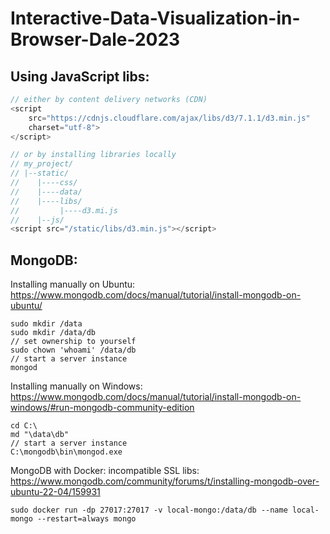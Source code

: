 # Interactive-Data-Visualization-in-Browser-Dale-2023

## Using JavaScript libs:
```javascript
// either by content delivery networks (CDN)
<script
    src="https://cdnjs.cloudflare.com/ajax/libs/d3/7.1.1/d3.min.js"
    charset="utf-8">
</script>

// or by installing libraries locally
// my_project/
// |--static/
//    |----css/
//    |----data/
//    |----libs/
//         |----d3.mi.js
//    |--js/
<script src="/static/libs/d3.min.js"></script>
```

## MongoDB:
Installing manually on Ubuntu:
https://www.mongodb.com/docs/manual/tutorial/install-mongodb-on-ubuntu/
```commandline
sudo mkdir /data
sudo mkdir /data/db
// set ownership to yourself
sudo chown 'whoami' /data/db
// start a server instance
mongod
```
Installing manually on Windows:
https://www.mongodb.com/docs/manual/tutorial/install-mongodb-on-windows/#run-mongodb-community-edition
```commandline
cd C:\
md "\data\db"
// start a server instance
C:\mongodb\bin\mongod.exe
```
MongoDB with Docker:
incompatible SSL libs: https://www.mongodb.com/community/forums/t/installing-mongodb-over-ubuntu-22-04/159931
```commandline
sudo docker run -dp 27017:27017 -v local-mongo:/data/db --name local-mongo --restart=always mongo
```
